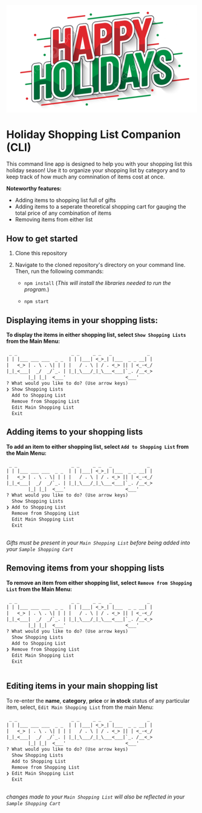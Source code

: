 ![alt text](./resources/pngtree-happy-holidays-lettering-in-green-and-red-style-png-image_8679610.png "Title")

# Holiday Shopping List Companion (CLI)

This command line app is designed to help you with your shopping list this holiday season! Use it to organize your shopping list by category and to keep track of how much any comnination of items cost at once.

**Noteworthy features:**
- Adding items to shopping list full of gifts
- Adding items to a seperate theoretical shopping cart for gauging the total price of any combination of items
- Removing items from either list

## How to get started

1. Clone this repository

1. Navigate to the cloned repository's directory on your command line. Then, run the following commands:

    
    - `npm install` (*This will install the libraries needed to run the program.*)

   - `npm start`

## Displaying items in your shopping lists:

**To display the items in either shopping list, select `Show Shopping Lists` from the Main Menu:**

```
 _ _                    _ _     _ _   _             _ 
| | |___ ___ ___  _ _  | | |___| <_>_| |___  _ _ __| |
|   <_> | . \ . \| | | |   / . \ | / . <_> || | <_-<_/
|_|_<___|  _/  _/`_. | |_|_\___/_|_\___<___|`_. /__<_>
        |_| |_|  <___'                      <___'     
? What would you like to do? (Use arrow keys)
❯ Show Shopping Lists
  Add to Shopping List 
  Remove from Shopping List 
  Edit Main Shopping List 
  Exit 

```

## Adding items to your shopping lists

**To add an item to either shopping list, select `Add to Shopping List` from the Main Menu:**

```
 _ _                    _ _     _ _   _             _ 
| | |___ ___ ___  _ _  | | |___| <_>_| |___  _ _ __| |
|   <_> | . \ . \| | | |   / . \ | / . <_> || | <_-<_/
|_|_<___|  _/  _/`_. | |_|_\___/_|_\___<___|`_. /__<_>
        |_| |_|  <___'                      <___'     
? What would you like to do? (Use arrow keys)
  Show Shopping Lists
❯ Add to Shopping List 
  Remove from Shopping List 
  Edit Main Shopping List 
  Exit 
  
```

*Gifts must be present in your `Main Shopping List` before being added into your `Sample Shopping Cart`*


## Removing items from your shopping lists

**To remove an item from either shopping list, select `Remove from Shopping List` from the Main Menu:**

```
 _ _                    _ _     _ _   _             _ 
| | |___ ___ ___  _ _  | | |___| <_>_| |___  _ _ __| |
|   <_> | . \ . \| | | |   / . \ | / . <_> || | <_-<_/
|_|_<___|  _/  _/`_. | |_|_\___/_|_\___<___|`_. /__<_>
        |_| |_|  <___'                      <___'     
? What would you like to do? (Use arrow keys)
  Show Shopping Lists
  Add to Shopping List 
❯ Remove from Shopping List 
  Edit Main Shopping List 
  Exit 
  
```

## Editing items in your main shopping list

To re-enter the **name**, **category**, **price** or **in stock** status of any particular item, select, `Edit Main Shopping List` from the main Menu:

```
 _ _                    _ _     _ _   _             _ 
| | |___ ___ ___  _ _  | | |___| <_>_| |___  _ _ __| |
|   <_> | . \ . \| | | |   / . \ | / . <_> || | <_-<_/
|_|_<___|  _/  _/`_. | |_|_\___/_|_\___<___|`_. /__<_>
        |_| |_|  <___'                      <___'     
? What would you like to do? (Use arrow keys)
  Show Shopping Lists
  Add to Shopping List 
  Remove from Shopping List 
❯ Edit Main Shopping List 
  Exit 
  
```

*changes made to your `Main Shopping List` will also be reflected in your `Sample Shopping Cart`*
